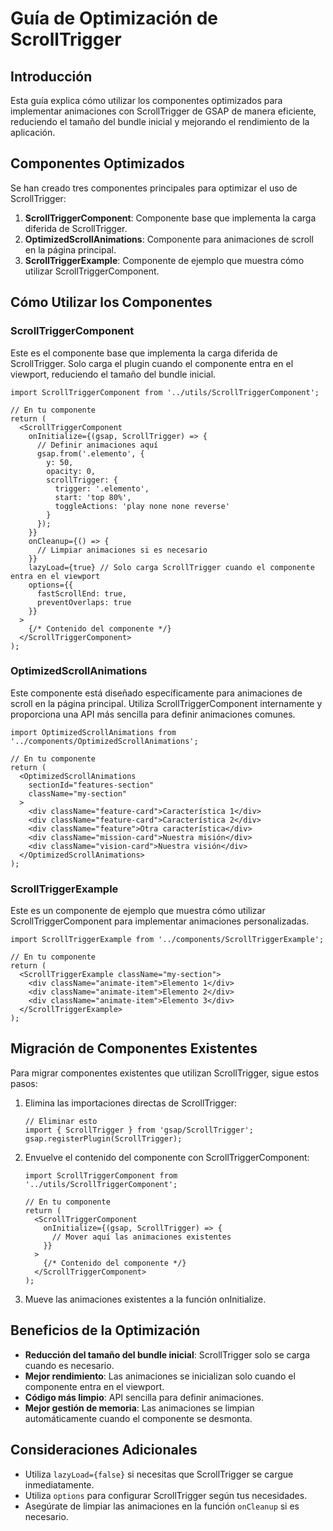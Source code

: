 # Guía de Optimización de ScrollTrigger

## Introducción

Esta guía explica cómo utilizar los componentes optimizados para implementar animaciones con ScrollTrigger de GSAP de manera eficiente, reduciendo el tamaño del bundle inicial y mejorando el rendimiento de la aplicación.

## Componentes Optimizados

Se han creado tres componentes principales para optimizar el uso de ScrollTrigger:

1. **ScrollTriggerComponent**: Componente base que implementa la carga diferida de ScrollTrigger.
2. **OptimizedScrollAnimations**: Componente para animaciones de scroll en la página principal.
3. **ScrollTriggerExample**: Componente de ejemplo que muestra cómo utilizar ScrollTriggerComponent.

## Cómo Utilizar los Componentes

### ScrollTriggerComponent

Este es el componente base que implementa la carga diferida de ScrollTrigger. Solo carga el plugin cuando el componente entra en el viewport, reduciendo el tamaño del bundle inicial.

```tsx
import ScrollTriggerComponent from '../utils/ScrollTriggerComponent';

// En tu componente
return (
  <ScrollTriggerComponent
    onInitialize={(gsap, ScrollTrigger) => {
      // Definir animaciones aquí
      gsap.from('.elemento', {
        y: 50,
        opacity: 0,
        scrollTrigger: {
          trigger: '.elemento',
          start: 'top 80%',
          toggleActions: 'play none none reverse'
        }
      });
    }}
    onCleanup={() => {
      // Limpiar animaciones si es necesario
    }}
    lazyLoad={true} // Solo carga ScrollTrigger cuando el componente entra en el viewport
    options={{
      fastScrollEnd: true,
      preventOverlaps: true
    }}
  >
    {/* Contenido del componente */}
  </ScrollTriggerComponent>
);
```

### OptimizedScrollAnimations

Este componente está diseñado específicamente para animaciones de scroll en la página principal. Utiliza ScrollTriggerComponent internamente y proporciona una API más sencilla para definir animaciones comunes.

```tsx
import OptimizedScrollAnimations from '../components/OptimizedScrollAnimations';

// En tu componente
return (
  <OptimizedScrollAnimations
    sectionId="features-section"
    className="my-section"
  >
    <div className="feature-card">Característica 1</div>
    <div className="feature-card">Característica 2</div>
    <div className="feature">Otra característica</div>
    <div className="mission-card">Nuestra misión</div>
    <div className="vision-card">Nuestra visión</div>
  </OptimizedScrollAnimations>
);
```

### ScrollTriggerExample

Este es un componente de ejemplo que muestra cómo utilizar ScrollTriggerComponent para implementar animaciones personalizadas.

```tsx
import ScrollTriggerExample from '../components/ScrollTriggerExample';

// En tu componente
return (
  <ScrollTriggerExample className="my-section">
    <div className="animate-item">Elemento 1</div>
    <div className="animate-item">Elemento 2</div>
    <div className="animate-item">Elemento 3</div>
  </ScrollTriggerExample>
);
```

## Migración de Componentes Existentes

Para migrar componentes existentes que utilizan ScrollTrigger, sigue estos pasos:

1. Elimina las importaciones directas de ScrollTrigger:
   ```tsx
   // Eliminar esto
   import { ScrollTrigger } from 'gsap/ScrollTrigger';
   gsap.registerPlugin(ScrollTrigger);
   ```

2. Envuelve el contenido del componente con ScrollTriggerComponent:
   ```tsx
   import ScrollTriggerComponent from '../utils/ScrollTriggerComponent';

   // En tu componente
   return (
     <ScrollTriggerComponent
       onInitialize={(gsap, ScrollTrigger) => {
         // Mover aquí las animaciones existentes
       }}
     >
       {/* Contenido del componente */}
     </ScrollTriggerComponent>
   );
   ```

3. Mueve las animaciones existentes a la función onInitialize.

## Beneficios de la Optimización

- **Reducción del tamaño del bundle inicial**: ScrollTrigger solo se carga cuando es necesario.
- **Mejor rendimiento**: Las animaciones se inicializan solo cuando el componente entra en el viewport.
- **Código más limpio**: API sencilla para definir animaciones.
- **Mejor gestión de memoria**: Las animaciones se limpian automáticamente cuando el componente se desmonta.

## Consideraciones Adicionales

- Utiliza `lazyLoad={false}` si necesitas que ScrollTrigger se cargue inmediatamente.
- Utiliza `options` para configurar ScrollTrigger según tus necesidades.
- Asegúrate de limpiar las animaciones en la función `onCleanup` si es necesario.